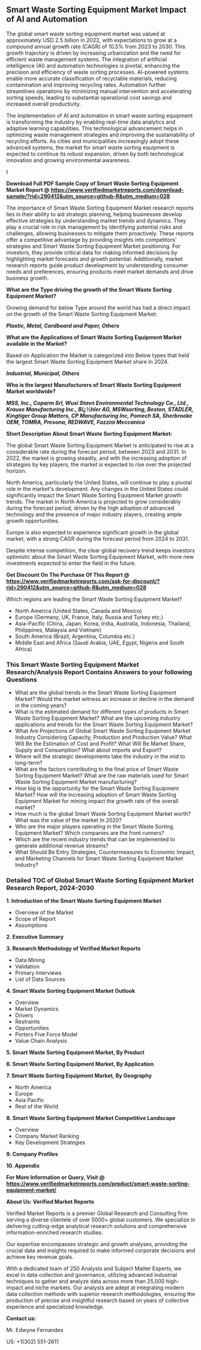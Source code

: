 <h2>Smart Waste Sorting Equipment Market Impact of AI and Automation</h2><p>The global smart waste sorting equipment market was valued at approximately USD 2.5 billion in 2022, with expectations to grow at a compound annual growth rate (CAGR) of 10.5% from 2023 to 2030. This growth trajectory is driven by increasing urbanization and the need for efficient waste management systems. The integration of artificial intelligence (AI) and automation technologies is pivotal, enhancing the precision and efficiency of waste sorting processes. AI-powered systems enable more accurate classification of recyclable materials, reducing contamination and improving recycling rates. Automation further streamlines operations by minimizing manual intervention and accelerating sorting speeds, leading to substantial operational cost savings and increased overall productivity.</p><p>The implementation of AI and automation in smart waste sorting equipment is transforming the industry by enabling real-time data analytics and adaptive learning capabilities. This technological advancement helps in optimizing waste management strategies and improving the sustainability of recycling efforts. As cities and municipalities increasingly adopt these advanced systems, the market for smart waste sorting equipment is expected to continue its robust expansion, driven by both technological innovation and growing environmental awareness.</p>t</p><p id="" class=""><strong>Download Full PDF Sample Copy of Smart Waste Sorting Equipment Market Report @ <a href="https://www.verifiedmarketreports.com/download-sample/?rid=290412&utm_source=github-R&utm_medium=028" target="_blank">https://www.verifiedmarketreports.com/download-sample/?rid=290412&utm_source=github-R&utm_medium=028</a></strong></p><p>The importance of&nbsp;Smart Waste Sorting Equipment Market research reports lies in their ability to aid strategic planning, helping businesses develop effective strategies by understanding market trends and dynamics. They play a crucial role in risk management by identifying potential risks and challenges, allowing businesses to mitigate them proactively. These reports offer a competitive advantage by providing insights into competitors' strategies and Smart Waste Sorting Equipment Market positioning. For investors, they provide critical data for making informed decisions by highlighting market forecasts and growth potential. Additionally, market research reports guide product development by understanding consumer needs and preferences, ensuring products meet market demands and drive business growth.</p><p><strong>What are the&nbsp;Type driving the growth of the Smart Waste Sorting Equipment Market?</strong></p><p id="" class="">Growing demand for below Type around the world has had a direct impact on the growth of the Smart Waste Sorting Equipment Market:</p><em><strong>Plastic, Metal, Cardboard and Paper, Others</strong></em></p><strong>What are the&nbsp;Applications&nbsp;of Smart Waste Sorting Equipment Market available in the Market?</strong></p><p id="" class="">Based on Application the Market is categorized into Below types that held the largest Smart Waste Sorting Equipment Market share In 2024.</p><em><strong>Industrial, Municipal, Others</strong></em></p><strong>Who is the largest Manufacturers of Smart Waste Sorting Equipment Market worldwide?</strong></p><p><em><strong>MSS, Inc., Coparm Srl, Wuxi Stavn Environmental Technology Co., Ltd., Krause Manufacturing Inc., Bï¿½hler AG, MSWsorting, Beston, STADLER, Kingtiger Group Matters, CP Manufacturing Inc, Pomech SA, Sherbrooke OEM, TOMRA, Presona, REDWAVE, Fazzini Meccanica</strong></em></p><p id="" class=""><strong>Short Description About Smart Waste Sorting Equipment Market:</strong></p><p>The global Smart Waste Sorting Equipment Market is anticipated to rise at a considerable rate during the forecast period, between 2023 and 2031. In 2022, the market is growing steadily, and with the increasing adoption of strategies by key players, the market is expected to rise over the projected horizon.</p><p>North America, particularly the United States, will continue to play a pivotal role in the market's development. Any changes in the United States could significantly impact the Smart Waste Sorting Equipment Market growth trends. The market in North America is projected to grow considerably during the forecast period, driven by the high adoption of advanced technology and the presence of major industry players, creating ample growth opportunities.</p><p>Europe is also expected to experience significant growth in the global market, with a strong CAGR during the forecast period from 2024 to 2031.</p><p>Despite intense competition, the clear global recovery trend keeps investors optimistic about the Smart Waste Sorting Equipment Market, with more new investments expected to enter the field in the future.</p><p id="" class=""><strong>Get Discount On The Purchase Of This Report @ <a href="https://www.verifiedmarketreports.com/ask-for-discount/?rid=290412&utm_source=github-R&utm_medium=028" target="_blank">https://www.verifiedmarketreports.com/ask-for-discount/?rid=290412&utm_source=github-R&utm_medium=028</a></strong></p>Which regions are leading the Smart Waste Sorting Equipment Market?</p><ul><li>North America (United States, Canada and Mexico)</li><li>Europe (Germany, UK, France, Italy, Russia and Turkey etc.)</li><li>Asia-Pacific (China, Japan, Korea, India, Australia, Indonesia, Thailand, Philippines, Malaysia and Vietnam)</li><li>South America (Brazil, Argentina, Columbia etc.)</li><li>Middle East and Africa (Saudi Arabia, UAE, Egypt, Nigeria and South Africa)</li></ul><h3 id="" class="">This Smart Waste Sorting Equipment Market Research/Analysis Report Contains Answers to your following Questions</h3><ul><li>What are the global trends in the Smart Waste Sorting Equipment Market? Would the market witness an increase or decline in the demand in the coming years?</li><li>What is the estimated demand for different types of products in Smart Waste Sorting Equipment Market? What are the upcoming industry applications and trends for the Smart Waste Sorting Equipment Market?</li><li>What Are Projections of Global Smart Waste Sorting Equipment Market Industry Considering Capacity, Production and Production Value? What Will Be the Estimation of Cost and Profit? What Will Be Market Share, Supply and Consumption? What about imports and Export?</li><li>Where will the strategic developments take the industry in the mid to long-term?</li><li>What are the factors contributing to the final price of Smart Waste Sorting Equipment Market? What are the raw materials used for Smart Waste Sorting Equipment Market manufacturing?</li><li>How big is the opportunity for the Smart Waste Sorting Equipment Market? How will the increasing adoption of Smart Waste Sorting Equipment Market for mining impact the growth rate of the overall market?</li><li>How much is the global Smart Waste Sorting Equipment Market worth? What was the value of the market In 2020?</li><li>Who are the major players operating in the Smart Waste Sorting Equipment Market? Which companies are the front runners?</li><li>Which are the recent industry trends that can be implemented to generate additional revenue streams?</li><li>What Should Be Entry Strategies, Countermeasures to Economic Impact, and Marketing Channels for Smart Waste Sorting Equipment Market Industry?</li></ul><h3 id="" class="">Detailed TOC of Global Smart Waste Sorting Equipment Market Research Report, 2024-2030</h3><p id="" class=""><strong>1. Introduction of the Smart Waste Sorting Equipment Market</strong></p><ul><li>Overview of the Market</li><li>Scope of Report</li><li>Assumptions</li></ul><p id="" class=""><strong>2. Executive Summary</strong></p><p id="" class=""><strong>3. Research Methodology of Verified Market Reports</strong></p><ul><li>Data Mining</li><li>Validation</li><li>Primary Interviews</li><li>List of Data Sources</li></ul><p id="" class=""><strong>4. Smart Waste Sorting Equipment Market Outlook</strong></p><ul><li>Overview</li><li>Market Dynamics</li><li>Drivers</li><li>Restraints</li><li>Opportunities</li><li>Porters Five Force Model</li><li>Value Chain Analysis</li></ul><p id="" class=""><strong>5. Smart Waste Sorting Equipment Market, By Product</strong></p><p id="" class=""><strong>6. Smart Waste Sorting Equipment Market, By Application</strong></p><p id="" class=""><strong>7. Smart Waste Sorting Equipment Market, By Geography</strong></p><ul><li>North America</li><li>Europe</li><li>Asia Pacific</li><li>Rest of the World</li></ul><p id="" class=""><strong>8. Smart Waste Sorting Equipment Market Competitive Landscape</strong></p><ul><li>Overview</li><li>Company Market Ranking</li><li>Key Development Strategies</li></ul><p id="" class=""><strong>9. Company Profiles</strong></p><p id="" class=""><strong>10. Appendix</strong></p><p id="" class=""><strong>For More Information or Query, Visit @ <a href="https://www.verifiedmarketreports.com/product/smart-waste-sorting-equipment-market/" target="_blank">https://www.verifiedmarketreports.com/product/smart-waste-sorting-equipment-market/</a></strong></p><p id="" class=""><strong>About Us: Verified Market Reports</strong></p><p id="" class="">Verified Market Reports is a premier Global Research and Consulting firm serving a diverse clientele of over 5000+ global customers. We specialize in delivering cutting-edge analytical research solutions and comprehensive information-enriched research studies.</p><p id="" class="">Our expertise encompasses strategic and growth analyses, providing the crucial data and insights required to make informed corporate decisions and achieve key revenue goals.</p><p id="" class="">With a dedicated team of 250 Analysts and Subject Matter Experts, we excel in data collection and governance, utilizing advanced industrial techniques to gather and analyze data across more than 25,000 high-impact and niche markets. Our analysts are adept at integrating modern data collection methods with superior research methodologies, ensuring the production of precise and insightful research based on years of collective experience and specialized knowledge.</p><p id="" class=""><strong>Contact us:</strong></p><p id="" class="">Mr. Edwyne Fernandes</p><p id="" class="">US: +1(302) 551-2611</p>